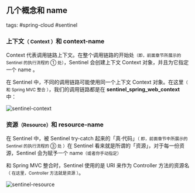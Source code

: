 ## 几个概念和 name

tags: #spring-cloud #sentinel 

### 上下文<small>（ Context ）</small>和 context-name

Context 代表调用链路上下文。在整个调用链路的开始处<small>（即，前面章节所展示的 Sentinel 的执行流程的 ① 处）</small>，Sentinel 会创建上下文 Context 对象，并且为它指定一个 name 。

在 Sentinel 中，不同的调用链路可能使用同一个上下文 Context 对象。在这里<small>（ 和 Spring MVC 整合 ）</small>，我们的调用链路都是在 **sentinel_spring_web_context** 中：

![sentinel-context](https://woniumd.oss-cn-hangzhou.aliyuncs.com/java/hemiao/20220627135438.png)


### 资源<small>（Resource）</small>和 resource-name

在 Sentinel 中，被 Sentinel try-catch 起来的「真·代码」<small>（ 即，前面章节中所展示的 Sentinel 的执行流程的 ③ 处 ）</small>在 Sentinel 看来就是所谓的「资源」，对于每一份资源，Sentinel 会为赋予一个 name<small>（或者你手动指定）</small>

和 Spring MVC 整合时，Sentinel 使用的是 URI 来作为 Controller 方法的资源名<small>（ 在这里，Controller 方法就是资源 ）</small>。

  ![sentinel-resource](https://woniumd.oss-cn-hangzhou.aliyuncs.com/java/hemiao/20220627135440.png)

